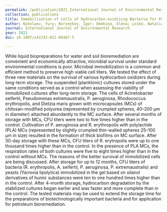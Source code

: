 ```yaml
---
permalink: /publication/2021_International Journal of Environmental Research_Immob
collection: publications
title: Immobilization of Cells of Hydrocarbon-oxidizing Bacteria for Petroleum Bioremediation Using New Materials
author: Nikolaev, Yury; Borzenkov, Igor; Demkina, Elena; Loiko, Natalia; Kanapatsky, Timur; Perminova, Irina; Volikov, Alexander; Khreptugova, Anna; Bliznetc, Igor; Grigoreva, Nadezhda; El-Registan, Galina
journal: International Journal of Environmental Research
year: 2021
doi: 10.1007/s41742-021-00367-5

---
```


While liquid biopreparations for water and soil bioremediation are convenient and economically attractive, microbial survival under standard environmental conditions is poor. Microbial immobilization is a common and efficient method to preserve high viable cell titers. We tested the effect of three new materials on the survival of various hydrocarbon oxidizers during long-term storage. The suspended (planktonic) cultures stored under the same conditions served as a control when assessing the viability of immobilized cultures after long-term storage. The cells of Acinetobacter seifertii, Pseudomonas extremaustralis, P. aeruginosa, Rhodococcus erythropolis, and Dietzia maris grown with microcapsules (MCs) of chitosan-modified polyurea (represented by crumpled spheres, 40–200 µm in diameter) attached abundantly to the MC surface. After several months of storage with MCs, CFU titers were two to five times higher than in the control. Cultivation of P. aeruginosa and R. erythropolis with polylactide (PLA) MCs (represented by slightly crumpled thin-walled spheres 25–100 µm in size) resulted in the formation of thick biofilms on MC surface. After 30-day storage with these MCs, CFU titers of R. erytropolis were up to one thousand times higher than in the control. In the presence of PLA MCs, the respiration rates of both cultures were five to eight times higher than in the control without MCs. The reasons of the better survival of immobilized cells are being discussed. After storage for up to 12 months, CFU titers of bacteria (R. erythropolis, A. seifertii, P. aeruginosa, P. extremaustralis) and yeasts (Yarrovia lipolytica) immobilized in the gel based on silanol derivatives of humic substances were ten to one hundred times higher than in the control. After 4-month storage, hydrocarbon degradation by the stabilized cultures began earlier and was faster and more complete than in the control. The tested materials may be used to extend the storage time for the preparations of biotechnologically important bacteria and for application for petroleum bioremediation.
